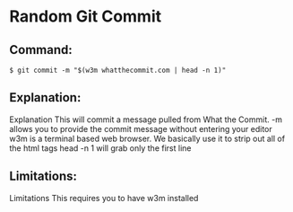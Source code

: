 # Random Git Commit

## Command:
```
$ git commit -m "$(w3m whatthecommit.com | head -n 1)"
```

## Explanation:
Explanation
This will commit a message pulled from What the Commit.
-m allows you to provide the commit message without entering your editor
w3m is a terminal based web browser.  We basically use it to strip out all of the html tags
head -n 1 will grab only the first line

## Limitations:
Limitations
This requires you to have w3m installed

